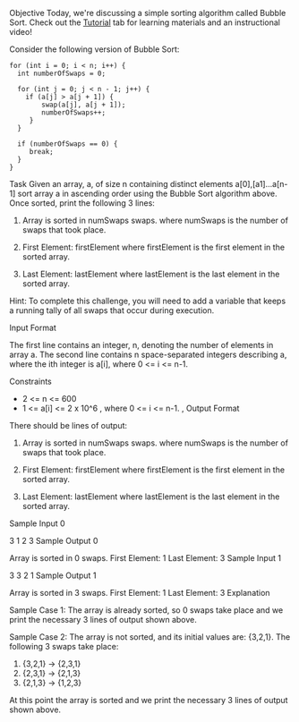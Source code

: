 Objective 
Today, we're discussing a simple sorting algorithm called Bubble Sort. Check out the [Tutorial](https://www.hackerrank.com/challenges/30-sorting/tutorial) tab for learning materials and an instructional video!

Consider the following version of Bubble Sort:

```
for (int i = 0; i < n; i++) {
  int numberOfSwaps = 0;

  for (int j = 0; j < n - 1; j++) {
    if (a[j] > a[j + 1]) {
        swap(a[j], a[j + 1]);
        numberOfSwaps++;
     }
  }
  
  if (numberOfSwaps == 0) {
     break;
  }
}
```
Task 
Given an array, a, of size n containing distinct elements a[0],[a1]...a[n-1] sort array a in ascending order using the Bubble Sort algorithm above. Once sorted, print the following 3 lines:

1.  Array is sorted in numSwaps swaps.
   where numSwaps is the number of swaps that took place.
   
2. First Element: firstElement 
where firstElement is the first element in the sorted array.

 3. Last Element: lastElement
where lastElement is the last element in the sorted array.

Hint: To complete this challenge, you will need to add a variable that keeps a running tally of all swaps that occur during execution.

Input Format

The first line contains an integer, n, denoting the number of elements in array a. 
The second line contains n space-separated integers describing a, where the ith integer is a[i], where 0 <= i <= n-1.

Constraints

* 2 <= n <= 600
* 1 <= a[i] <= 2 x 10^6 , where 0 <= i <= n-1.
, 
Output Format

There should be  lines of output:

 
1.  Array is sorted in numSwaps swaps.
   where numSwaps is the number of swaps that took place.
   
2. First Element: firstElement 
where firstElement is the first element in the sorted array.

 3. Last Element: lastElement
where lastElement is the last element in the sorted array.

Sample Input 0

3
1 2 3
Sample Output 0

Array is sorted in 0 swaps.
First Element: 1
Last Element: 3
Sample Input 1

3
3 2 1
Sample Output 1

Array is sorted in 3 swaps.
First Element: 1
Last Element: 3
Explanation

Sample Case 1: 
The array is already sorted, so 0 swaps take place and we print the necessary 3 lines of output shown above.

Sample Case 2: 
The array is not sorted, and its initial values are: {3,2,1}. The following 3 swaps take place:
1. {3,2,1} -> {2,3,1}
2. {2,3,1} -> {2,1,3}
3. {2,1,3} -> {1,2,3}

At this point the array is sorted and we print the necessary 3 lines of output shown above.